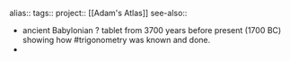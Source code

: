 alias::
tags::
project:: [[Adam's Atlas]]
see-also::
- ancient Babylonian ? tablet from 3700 years before present (1700 BC) showing how #trigonometry was known and done.
-